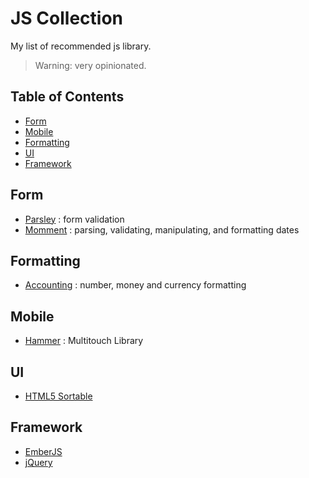 JS Collection
=============

My list of recommended js library.

> Warning: very opinionated.

## Table of Contents
- [Form](#form)
- [Mobile](#mobile)
- [Formatting](#formatting)
- [UI](#ui)
- [Framework](#framework)

## Form
- [Parsley](http://parsleyjs.org) : form validation
- [Momment](http://momentjs.com) : parsing, validating, manipulating, and formatting dates

## Formatting
- [Accounting](http://josscrowcroft.github.io/accounting.js) : number, money and currency formatting

## Mobile
- [Hammer](http://eightmedia.github.io/hammer.js) : Multitouch Library

## UI
- [HTML5 Sortable](http://farhadi.ir/projects/html5sortable)

## Framework
- [EmberJS](http://emberjs.com)
- [jQuery](http://jquery.com)



